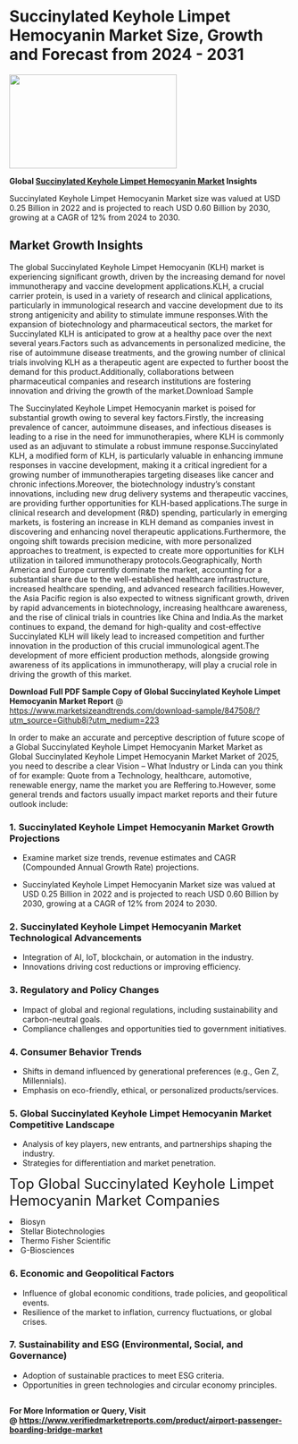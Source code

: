 <H1>Succinylated Keyhole Limpet Hemocyanin Market Size, Growth and Forecast from 2024 - 2031</H1><img class="aligncenter size-medium wp-image-584254" src="https://thirdeyenews.in/wp-content/uploads/2024/09/Global-Market-Research-300x168.jpeg" alt="" width="300" height="168" /><p><strong>Global&nbsp;<a href="https://www.marketsizeandtrends.com/download-sample/847508/?utm_source=Github8j?utm_medium=223">Succinylated Keyhole Limpet Hemocyanin Market</a> Insights</strong></p><p>Succinylated Keyhole Limpet Hemocyanin Market size was valued at USD 0.25 Billion in 2022 and is projected to reach USD 0.60 Billion by 2030, growing at a CAGR of 12% from 2024 to 2030.</p><p><h2>Market Growth Insights</h2> <p>The global Succinylated Keyhole Limpet Hemocyanin (KLH) market is experiencing significant growth, driven by the increasing demand for novel immunotherapy and vaccine development applications.KLH, a crucial carrier protein, is used in a variety of research and clinical applications, particularly in immunological research and vaccine development due to its strong antigenicity and ability to stimulate immune responses.With the expansion of biotechnology and pharmaceutical sectors, the market for Succinylated KLH is anticipated to grow at a healthy pace over the next several years.Factors such as advancements in personalized medicine, the rise of autoimmune disease treatments, and the growing number of clinical trials involving KLH as a therapeutic agent are expected to further boost the demand for this product.Additionally, collaborations between pharmaceutical companies and research institutions are fostering innovation and driving the growth of the market.Download Sample </p> <p>The Succinylated Keyhole Limpet Hemocyanin market is poised for substantial growth owing to several key factors.Firstly, the increasing prevalence of cancer, autoimmune diseases, and infectious diseases is leading to a rise in the need for immunotherapies, where KLH is commonly used as an adjuvant to stimulate a robust immune response.Succinylated KLH, a modified form of KLH, is particularly valuable in enhancing immune responses in vaccine development, making it a critical ingredient for a growing number of immunotherapies targeting diseases like cancer and chronic infections.Moreover, the biotechnology industry’s constant innovations, including new drug delivery systems and therapeutic vaccines, are providing further opportunities for KLH-based applications.The surge in clinical research and development (R&D) spending, particularly in emerging markets, is fostering an increase in KLH demand as companies invest in discovering and enhancing novel therapeutic applications.Furthermore, the ongoing shift towards precision medicine, with more personalized approaches to treatment, is expected to create more opportunities for KLH utilization in tailored immunotherapy protocols.Geographically, North America and Europe currently dominate the market, accounting for a substantial share due to the well-established healthcare infrastructure, increased healthcare spending, and advanced research facilities.However, the Asia Pacific region is also expected to witness significant growth, driven by rapid advancements in biotechnology, increasing healthcare awareness, and the rise of clinical trials in countries like China and India.As the market continues to expand, the demand for high-quality and cost-effective Succinylated KLH will likely lead to increased competition and further innovation in the production of this crucial immunological agent.The development of more efficient production methods, alongside growing awareness of its applications in immunotherapy, will play a crucial role in driving the growth of this market.</p><p><span class=""><strong>Download Full PDF Sample Copy of Global Succinylated Keyhole Limpet Hemocyanin Market Report</strong> @ <a href="https://www.marketsizeandtrends.com/download-sample/847508/?utm_source=Github8j?utm_medium=223" target="_blank">https://www.marketsizeandtrends.com/download-sample/847508/?utm_source=Github8j?utm_medium=223</a></span></p><p>In order to make an accurate and perceptive description of future scope of a Global&nbsp;Succinylated Keyhole Limpet Hemocyanin Market Market as Global&nbsp;Succinylated Keyhole Limpet Hemocyanin Market Market of 2025, you need to describe a clear Vision &ndash; What Industry or Linda can you think of for example: Quote from a Technology, healthcare, automotive, renewable energy, name the market you are Reffering to.However, some general trends and factors usually impact market reports and their future outlook include:</p><h3>1.&nbsp;<strong>Succinylated Keyhole Limpet Hemocyanin Market Growth Projections</strong></h3><ul><li>Examine market size trends, revenue estimates and CAGR (Compounded Annual Growth Rate) projections.</li><li><p>Succinylated Keyhole Limpet Hemocyanin Market size was valued at USD 0.25 Billion in 2022 and is projected to reach USD 0.60 Billion by 2030, growing at a CAGR of 12% from 2024 to 2030.</p></li></ul><h3>2.&nbsp;<strong>Succinylated Keyhole Limpet Hemocyanin Market Technological Advancements</strong></h3><ul><li>Integration of AI, IoT, blockchain, or automation in the industry.</li><li>Innovations driving cost reductions or improving efficiency.</li></ul><h3>3.&nbsp;<strong>Regulatory and Policy Changes</strong></h3><ul><li>Impact of global and regional regulations, including sustainability and carbon-neutral goals.</li><li>Compliance challenges and opportunities tied to government initiatives.</li></ul><h3>4.&nbsp;<strong>Consumer Behavior Trends</strong></h3><ul><li>Shifts in demand influenced by generational preferences (e.g., Gen Z, Millennials).</li><li>Emphasis on eco-friendly, ethical, or personalized products/services.</li></ul><h3>5.&nbsp;<strong>Global Succinylated Keyhole Limpet Hemocyanin Market Competitive Landscape</strong></h3><ul><li>Analysis of key players, new entrants, and partnerships shaping the industry.</li><li>Strategies for differentiation and market penetration.</li></ul><p data-pm-slice="1 1 []"><span style="color: inherit; font-family: inherit; font-size: 25px;">Top Global Succinylated Keyhole Limpet Hemocyanin Market Companies</span></p><div class="" data-test-id=""><p><li>Biosyn</li><li> Stellar Biotechnologies</li><li> Thermo Fisher Scientific</li><li> G-Biosciences</li></p></div><h3>6.&nbsp;<strong>Economic and Geopolitical Factors</strong></h3><ul><li>Influence of global economic conditions, trade policies, and geopolitical events.</li><li>Resilience of the market to inflation, currency fluctuations, or global crises.</li></ul><h3>7.&nbsp;<strong>Sustainability and ESG (Environmental, Social, and Governance)</strong></h3><ul><li>Adoption of sustainable practices to meet ESG criteria.</li><li>Opportunities in green technologies and circular economy principles.</li></ul><h2><strong style="font-size: 14px;">For More Information or Query, Visit @&nbsp;</strong><a style="background-color: #ffffff; font-size: 14px;" href="https://www.marketsizeandtrends.com/report/succinylated-keyhole-limpet-hemocyanin-market/" target="_blank">https://www.verifiedmarketreports.com/product/airport-passenger-boarding-bridge-market</a></h2>